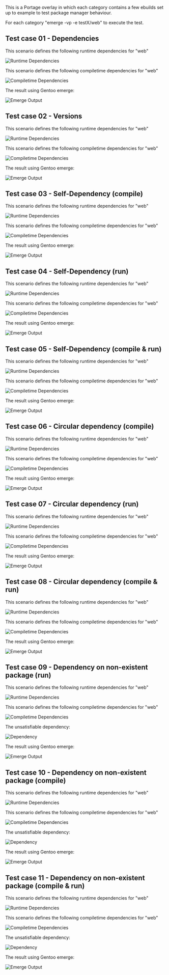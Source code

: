 This is a Portage overlay in which each category contains a few ebuilds 
set up to example to test package manager behaviour. 

For each category "emerge -vp -e testX/web" to execute the test. 
 

## Test case 01 - Dependencies

This scenario defines the following runtime dependencies for "web"

![Runtime Dependencies](../../Documentation/Tests/test01/web-1.0-rdepend.svg)

This scenario defines the following compiletime dependencies for "web"

![Compiletime Dependencies](../../Documentation/Tests/test01/web-1.0-depend.svg)

The result using Gentoo emerge: 

![Emerge Output](../../Documentation/Tests/test01/expected.png)


## Test case 02 - Versions

This scenario defines the following runtime dependencies for "web"

![Runtime Dependencies](../../Documentation/Tests/test02/web-2.0-rdepend.svg)

This scenario defines the following compiletime dependencies for "web"

![Compiletime Dependencies](../../Documentation/Tests/test02/web-2.0-depend.svg)

The result using Gentoo emerge: 

![Emerge Output](../../Documentation/Tests/test02/expected.png)


## Test case 03 - Self-Dependency (compile) 

This scenario defines the following runtime dependencies for "web"

![Runtime Dependencies](../../Documentation/Tests/test03/web-1.0-rdepend.svg)

This scenario defines the following compiletime dependencies for "web"

![Compiletime Dependencies](../../Documentation/Tests/test03/web-1.0-depend.svg)

The result using Gentoo emerge: 

![Emerge Output](../../Documentation/Tests/test03/expected.png)


## Test case 04 - Self-Dependency (run)

This scenario defines the following runtime dependencies for "web"

![Runtime Dependencies](../../Documentation/Tests/test04/web-1.0-rdepend.svg)

This scenario defines the following compiletime dependencies for "web"

![Compiletime Dependencies](../../Documentation/Tests/test04/web-1.0-depend.svg)

The result using Gentoo emerge: 

![Emerge Output](../../Documentation/Tests/test04/expected.png)



## Test case 05 - Self-Dependency (compile & run)

This scenario defines the following runtime dependencies for "web"

![Runtime Dependencies](../../Documentation/Tests/test05/web-1.0-rdepend.svg)

This scenario defines the following compiletime dependencies for "web"

![Compiletime Dependencies](../../Documentation/Tests/test05/web-1.0-depend.svg)

The result using Gentoo emerge: 

![Emerge Output](../../Documentation/Tests/test05/expected.png)



## Test case 06 - Circular dependency (compile)

This scenario defines the following runtime dependencies for "web"

![Runtime Dependencies](../../Documentation/Tests/test06/web-1.0-rdepend.svg)

This scenario defines the following compiletime dependencies for "web"

![Compiletime Dependencies](../../Documentation/Tests/test06/web-1.0-depend.svg)

The result using Gentoo emerge: 

![Emerge Output](../../Documentation/Tests/test06/expected.png)



## Test case 07 - Circular dependency (run)

This scenario defines the following runtime dependencies for "web"

![Runtime Dependencies](../../Documentation/Tests/test07/web-1.0-rdepend.svg)

This scenario defines the following compiletime dependencies for "web"

![Compiletime Dependencies](../../Documentation/Tests/test07/web-1.0-depend.svg)

The result using Gentoo emerge: 

![Emerge Output](../../Documentation/Tests/test07/expected.png)


## Test case 08 - Circular dependency (compile & run)

This scenario defines the following runtime dependencies for "web"

![Runtime Dependencies](../../Documentation/Tests/test08/web-1.0-rdepend.svg)

This scenario defines the following compiletime dependencies for "web"

![Compiletime Dependencies](../../Documentation/Tests/test08/web-1.0-depend.svg)

The result using Gentoo emerge: 

![Emerge Output](../../Documentation/Tests/test08/expected.png)


## Test case 09 - Dependency on non-existent package (run)

This scenario defines the following runtime dependencies for "web"

![Runtime Dependencies](../../Documentation/Tests/test09/web-1.0-rdepend.svg)

This scenario defines the following compiletime dependencies for "web"

![Compiletime Dependencies](../../Documentation/Tests/test09/web-1.0-depend.svg)

The unsatisfiable dependency:

![Dependency](../../Documentation/Tests/test09/os-1.0.svg)

The result using Gentoo emerge: 

![Emerge Output](../../Documentation/Tests/test09/expected.png)


## Test case 10 - Dependency on non-existent package (compile)

This scenario defines the following runtime dependencies for "web"

![Runtime Dependencies](../../Documentation/Tests/test10/web-1.0-rdepend.svg)

This scenario defines the following compiletime dependencies for "web"

![Compiletime Dependencies](../../Documentation/Tests/test10/web-1.0-depend.svg)

The unsatisfiable dependency:

![Dependency](../../Documentation/Tests/test10/os-1.0.svg)

The result using Gentoo emerge: 

![Emerge Output](../../Documentation/Tests/test10/expected.png)



## Test case 11 - Dependency on non-existent package (compile & run)

This scenario defines the following runtime dependencies for "web"

![Runtime Dependencies](../../Documentation/Tests/test11/web-1.0-rdepend.svg)

This scenario defines the following compiletime dependencies for "web"

![Compiletime Dependencies](../../Documentation/Tests/test11/web-1.0-depend.svg)

The unsatisfiable dependency:

![Dependency](../../Documentation/Tests/test11/os-1.0.svg)

The result using Gentoo emerge: 

![Emerge Output](../../Documentation/Tests/test11/expected.png)
